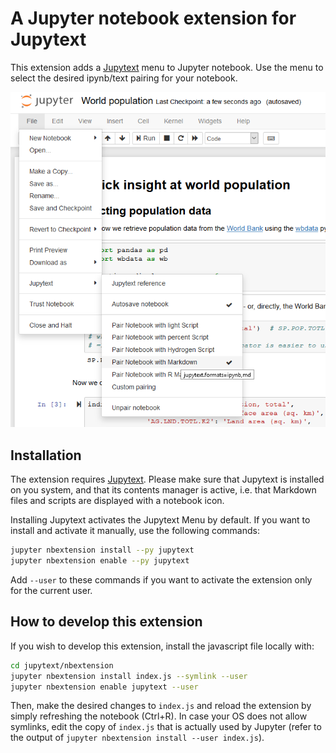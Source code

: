 # A Jupyter notebook extension for Jupytext

This extension adds a [Jupytext](https://github.com/mwouts/jupytext/blob/master/README.md) menu to Jupyter notebook. Use the menu to select the desired ipynb/text pairing for your notebook.

![Jupytext menu screenshot](jupytext_menu.png)

## Installation

The extension requires [Jupytext](https://github.com/mwouts/jupytext/blob/master/README.md). Please make sure that Jupytext is installed on you system, and that its contents manager is active, i.e. that Markdown files and scripts are displayed with a notebook icon.

Installing Jupytext activates the Jupytext Menu by default. If you want to install and activate it manually, use the following commands:

```bash
jupyter nbextension install --py jupytext
jupyter nbextension enable --py jupytext
```

Add `--user` to these commands if you want to activate the extension only for the current user.

## How to develop this extension

If you wish to develop this extension, install the javascript file locally with:

```bash
cd jupytext/nbextension
jupyter nbextension install index.js --symlink --user
jupyter nbextension enable jupytext --user
```

Then, make the desired changes to `index.js` and reload the extension by simply refreshing the notebook (Ctrl+R). In case your OS does not allow symlinks, edit the copy of `index.js` that is actually used by Jupyter (refer to the output of `jupyter nbextension install --user index.js`).
